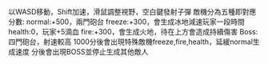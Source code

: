 以WASD移動，Shift加速，滑鼠調整視野，空白鍵發射子彈
敵機分為五種即對應分數:
normal:+500，兩門砲台
freeze:+300，會生成冰地減速玩家一段時間
health:0，玩家+5滴血
fire:+300，會生成火地，待在上方會造成持續傷害
Boss:四門砲台，射速較高
1000分後會出現特殊敵機freeze,fire,health，延緩normal生成速度
分後會出現BOSS並停止生成其他敵人
